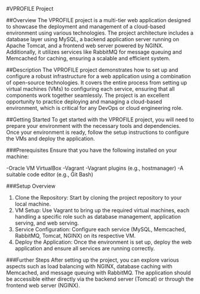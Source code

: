 #VPROFILE Project

##Overview
The VPROFILE project is a multi-tier web application designed to showcase the deployment and management of a cloud-based environment using various technologies. The project architecture includes a database layer using MySQL, a backend application server running on Apache Tomcat, and a frontend web server powered by NGINX. Additionally, it utilizes services like RabbitMQ for message queuing and Memcached for caching, ensuring a scalable and efficient system.

##Description
The VPROFILE project demonstrates how to set up and configure a robust infrastructure for a web application using a combination of open-source technologies. It covers the entire process from setting up virtual machines (VMs) to configuring each service, ensuring that all components work together seamlessly. The project is an excellent opportunity to practice deploying and managing a cloud-based environment, which is critical for any DevOps or cloud engineering role.

##Getting Started
To get started with the VPROFILE project, you will need to prepare your environment with the necessary tools and dependencies. Once your environment is ready, follow the setup instructions to configure the VMs and deploy the application.

###Prerequisites
Ensure that you have the following installed on your machine:

-Oracle VM VirtualBox
-Vagrant
-Vagrant plugins (e.g., hostmanager)
-A suitable code editor (e.g., Git Bash)

###Setup Overview
1. Clone the Repository: Start by cloning the project repository to your local machine.
2. VM Setup: Use Vagrant to bring up the required virtual machines, each handling a specific role such as database management, application serving, and web serving.
3. Service Configuration: Configure each service (MySQL, Memcached, RabbitMQ, Tomcat, NGINX) on its respective VM.
4. Deploy the Application: Once the environment is set up, deploy the web application and ensure all services are running correctly.

###Further Steps
After setting up the project, you can explore various aspects such as load balancing with NGINX, database caching with Memcached, and message queuing with RabbitMQ. The application should be accessible either directly via the backend server (Tomcat) or through the frontend web server (NGINX).
